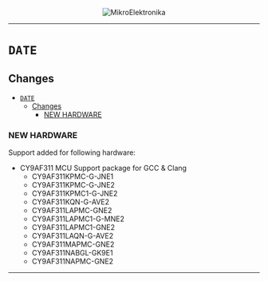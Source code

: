<p align="center">
  <img src="http://www.mikroe.com/img/designs/beta/logo_small.png?raw=true" alt="MikroElektronika"/>
</p>

---

# `DATE`

## Changes

- [`DATE`](#date)
  - [Changes](#changes)
    - [NEW HARDWARE](#new-hardware)

### NEW HARDWARE

Support added for following hardware:

+ CY9AF311 MCU Support package for GCC & Clang
  + CY9AF311KPMC-G-JNE1
  + CY9AF311KPMC-G-JNE2
  + CY9AF311KPMC1-G-JNE2
  + CY9AF311KQN-G-AVE2
  + CY9AF311LAPMC-GNE2
  + CY9AF311LAPMC1-G-MNE2
  + CY9AF311LAPMC1-GNE2
  + CY9AF311LAQN-G-AVE2
  + CY9AF311MAPMC-GNE2
  + CY9AF311NABGL-GK9E1
  + CY9AF311NAPMC-GNE2

---
